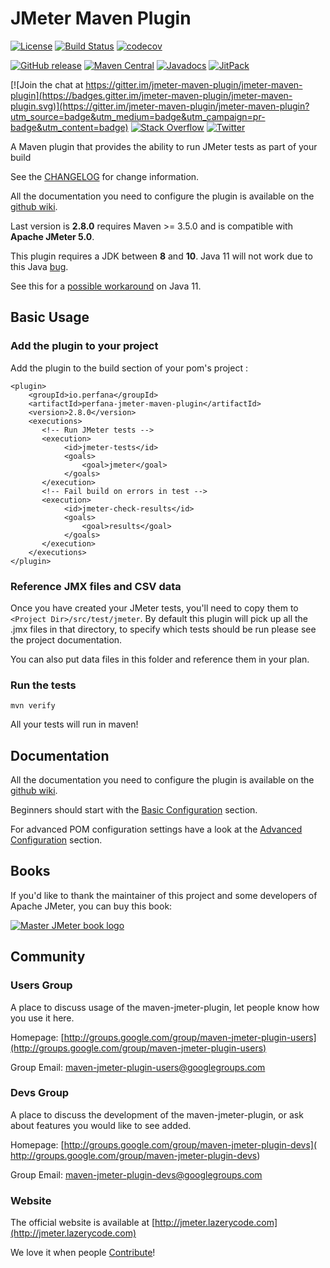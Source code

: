 JMeter Maven Plugin
=================================


[![License](http://img.shields.io/:license-apache-brightgreen.svg)](http://www.apache.org/licenses/LICENSE-2.0.html)
[![Build Status](https://travis-ci.org/jmeter-maven-plugin/jmeter-maven-plugin.svg?branch=master)](https://travis-ci.org/jmeter-maven-plugin/jmeter-maven-plugin)
[![codecov](https://codecov.io/gh/jmeter-maven-plugin/jmeter-maven-plugin/branch/master/graph/badge.svg)](https://codecov.io/gh/jmeter-maven-plugin/jmeter-maven-plugin)

[![GitHub release](https://img.shields.io/github/release/jmeter-maven-plugin/jmeter-maven-plugin.svg?colorB=brightgreen)](http://jmeter.lazerycode.com/)
[![Maven Central](https://maven-badges.herokuapp.com/maven-central/com.lazerycode.jmeter/jmeter-maven-plugin/badge.svg)](https://maven-badges.herokuapp.com/maven-central/com.lazerycode.jmeter/jmeter-maven-plugin)
[![Javadocs](https://www.javadoc.io/badge/com.lazerycode.jmeter/jmeter-maven-plugin.svg)](https://www.javadoc.io/doc/com.lazerycode.jmeter/jmeter-maven-plugin)
[![JitPack](https://jitpack.io/v/jmeter-maven-plugin/jmeter-maven-plugin.svg)](https://jitpack.io/#jmeter-maven-plugin/jmeter-maven-plugin)

[![Join the chat at https://gitter.im/jmeter-maven-plugin/jmeter-maven-plugin](https://badges.gitter.im/jmeter-maven-plugin/jmeter-maven-plugin.svg)](https://gitter.im/jmeter-maven-plugin/jmeter-maven-plugin?utm_source=badge&utm_medium=badge&utm_campaign=pr-badge&utm_content=badge)
[![Stack Overflow](https://img.shields.io/:stack%20overflow-jmeter_maven_plugin-brightgreen.svg)](https://stackoverflow.com/questions/tagged/jmeter-maven-plugin)
[![Twitter](https://img.shields.io/twitter/url/https/github.com/jmeter-maven-plugin/jmeter-maven-plugin.svg?style=social)](https://twitter.com/intent/tweet?text=Integrate+easily+%40ApacheJMeter+in+your+%23Maven+project+with+jmeter-maven-plugin:&url=https%3A%2F%2Fgithub.com%2Fjmeter-maven-plugin%2Fjmeter-maven-plugin)

A Maven plugin that provides the ability to run JMeter tests as part of your build

See the [CHANGELOG](https://github.com/jmeter-maven-plugin/jmeter-maven-plugin/blob/master/CHANGELOG.md) for change information.  

All the documentation you need to configure the plugin is available on the [github wiki](https://github.com/jmeter-maven-plugin/jmeter-maven-plugin/wiki).

Last version is **2.8.0** requires Maven >= 3.5.0 and is compatible with **Apache JMeter 5.0**.

This plugin requires a JDK between **8** and **10**.  Java 11 will not work due to this Java [bug](https://bugs.openjdk.java.net/browse/JDK-8210005).

See this for a [possible workaround](https://stackoverflow.com/a/52510406/460802) on Java 11. 

Basic Usage
-----

### Add the plugin to your project

Add the plugin to the build section of your pom's project :

```
<plugin>
    <groupId>io.perfana</groupId>
    <artifactId>perfana-jmeter-maven-plugin</artifactId>
    <version>2.8.0</version>
    <executions>
	   <!-- Run JMeter tests -->
       <execution>
            <id>jmeter-tests</id>
            <goals>
                <goal>jmeter</goal>
            </goals>
       </execution>
       <!-- Fail build on errors in test -->
       <execution>
            <id>jmeter-check-results</id>
            <goals>
                <goal>results</goal>
            </goals>
       </execution>
    </executions>
</plugin>
```

### Reference JMX files and CSV data

Once you have created your JMeter tests, you'll need to copy them to `<Project Dir>/src/test/jmeter`.  By default this plugin will pick up all the .jmx files in that directory, to specify which tests should be run please see the project documentation. 

You can also put data files in this folder and reference them in your plan.

### Run the tests

```mvn verify```

All your tests will run in maven!

Documentation
-----

All the documentation you need to configure the plugin is available on the [github wiki](https://github.com/jmeter-maven-plugin/jmeter-maven-plugin/wiki).

Beginners should start with the [Basic Configuration](https://github.com/jmeter-maven-plugin/jmeter-maven-plugin/wiki/Basic-Configuration) section.

For advanced POM configuration settings have a look at the [Advanced Configuration](https://github.com/jmeter-maven-plugin/jmeter-maven-plugin/wiki/Advanced-Configuration) section.

Books
-----

If you'd like to thank the maintainer of this project and some developers of Apache JMeter, you can buy this book:

[![Master JMeter book logo](https://raw.githubusercontent.com/jmeter-maven-plugin/jmeter-maven-plugin/master/master-jmeter-from-load-test-to-devops-medium.png)](https://leanpub.com/master-jmeter-from-load-test-to-devops/)

Community
-----

### Users Group

A place to discuss usage of the maven-jmeter-plugin, let people know how you use it here.

Homepage: [http://groups.google.com/group/maven-jmeter-plugin-users](http://groups.google.com/group/maven-jmeter-plugin-users)

Group Email: [maven-jmeter-plugin-users@googlegroups.com](mailto:maven-jmeter-plugin-users@googlegroups.com)

### Devs Group

A place to discuss the development of the maven-jmeter-plugin, or ask about features you would like to see added.

Homepage: [http://groups.google.com/group/maven-jmeter-plugin-devs]( http://groups.google.com/group/maven-jmeter-plugin-devs)

Group Email: [maven-jmeter-plugin-devs@googlegroups.com](mailto:maven-jmeter-plugin-devs@googlegroups.com)

### Website

The official website is available at [http://jmeter.lazerycode.com](http://jmeter.lazerycode.com)

We love it when people [Contribute](https://github.com/jmeter-maven-plugin/jmeter-maven-plugin/blob/master/CONTRIBUTING.md)!
